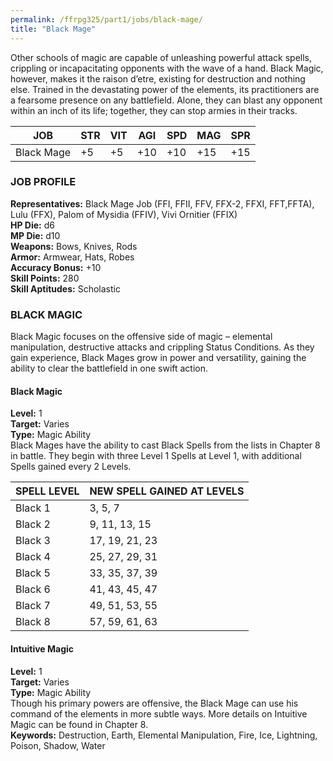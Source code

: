 ```yaml
---
permalink: /ffrpg325/part1/jobs/black-mage/
title: "Black Mage"
---
```


Other schools of magic are capable of unleashing powerful attack
spells, crippling or incapacitating opponents with the wave of a hand.
Black Magic, however, makes it the raison d’etre, existing for
destruction and nothing else. Trained in the devastating power of
the elements, its practitioners are a fearsome presence on any
battlefield. Alone, they can blast any opponent within an inch of its
life; together, they can stop armies in their tracks.

|JOB|STR|VIT|AGI|SPD|MAG|SPR|
|---|---|---|---|---|---|---|
|Black Mage|+5|+5|+10|+10|+15|+15|

### JOB PROFILE
**Representatives:** Black Mage Job (FFI, FFII, FFV, FFX-2, FFXI,
FFT,FFTA), Lulu (FFX), Palom of Mysidia (FFIV), Vivi Ornitier (FFIX)  
**HP Die:** d6  
**MP Die:** d10  
**Weapons:** Bows, Knives, Rods  
**Armor:** Armwear, Hats, Robes  
**Accuracy Bonus:** +10  
**Skill Points:** 280  
**Skill Aptitudes:** Scholastic  

### BLACK MAGIC
Black Magic focuses on the offensive side of magic – elemental
manipulation, destructive attacks and crippling Status Conditions. As
they gain experience, Black Mages grow in power and versatility,
gaining the ability to clear the battlefield in one swift action.

#### Black Magic
**Level:** 1  
**Target:** Varies  
**Type:** Magic Ability  
Black Mages have the ability to cast Black Spells from the lists in
Chapter 8 in battle. They begin with three Level 1 Spells at Level 1,
with additional Spells gained every 2 Levels.

| SPELL LEVEL | NEW SPELL GAINED AT LEVELS |
|-------------|----------------------------|
|Black 1 | 3, 5, 7 |
|Black 2 | 9, 11, 13, 15 |
|Black 3 | 17, 19, 21, 23 |
|Black 4 | 25, 27, 29, 31 |
|Black 5 | 33, 35, 37, 39 |
|Black 6 | 41, 43, 45, 47 |
|Black 7 | 49, 51, 53, 55 |
|Black 8 | 57, 59, 61, 63 |

#### Intuitive Magic 
**Level:** 1  
**Target:** Varies  
**Type:** Magic Ability  
Though his primary powers are offensive, the Black Mage can use
his command of the elements in more subtle ways. More details on
Intuitive Magic can be found in Chapter 8.  
**Keywords:** Destruction, Earth, Elemental Manipulation, Fire, Ice,
Lightning, Poison, Shadow, Water